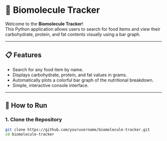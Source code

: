 # 🧬 Biomolecule Tracker 

Welcome to the **Biomolecule Tracker**!  
This Python application allows users to search for food items and view their carbohydrate, protein, and fat contents visually using a bar graph.  

---

## 📋 Features
- Search for any food item by name.
- Displays carbohydrate, protein, and fat values in grams.
- Automatically plots a colorful bar graph of the nutritional breakdown.
- Simple, interactive console interface.

---

## 🚀 How to Run

### 1. Clone the Repository
```bash
git clone https://github.com/yourusername/biomolecule-tracker.git
cd biomolecule-tracker
